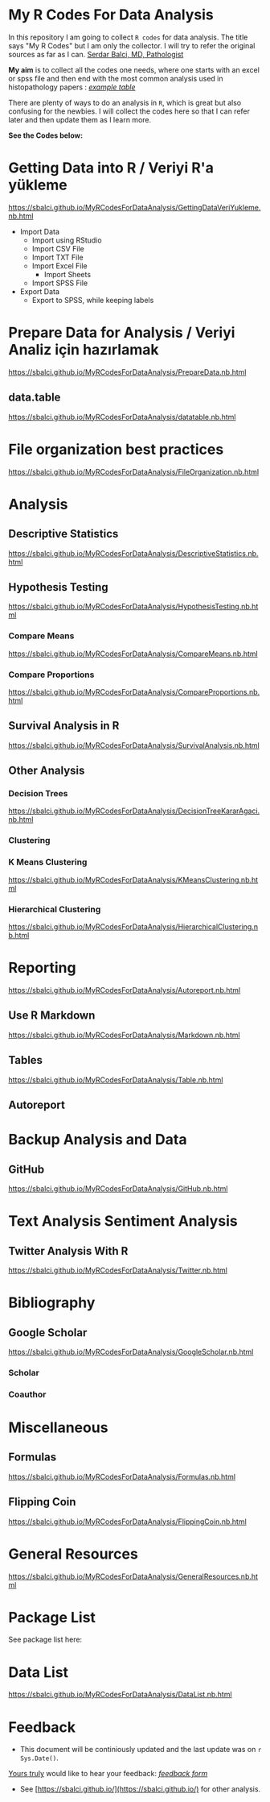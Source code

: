 # My R Codes For Data Analysis


In this repository I am going to collect `R codes` for data analysis. The title says "My R Codes" but I am only the collector. I will try to refer the original sources as far as I can.
[Serdar Balci, MD, Pathologist](https://www.serdarbalci.com/)


**My aim** is to collect all the codes one needs, where one starts with an excel or spss file and then end with the most common analysis used in histopathology papers : _[example table](https://media.nature.com/original/nature-assets/modpathol/journal/v31/n1/extref/modpathol2017106x4.docx)_

There are plenty of ways to do an analysis in `R`, which is great but also confusing for the newbies. I will collect the codes here so that I can refer later and then update them as I learn more.


**See the Codes below:**

# Getting Data into R / Veriyi R'a yükleme

https://sbalci.github.io/MyRCodesForDataAnalysis/GettingDataVeriYukleme.nb.html

- Import Data
    - Import using RStudio
    - Import CSV File
    - Import TXT File
    - Import Excel File
        - Import Sheets
    - Import SPSS File
- Export Data
    - Export to SPSS, while keeping labels


# Prepare Data for Analysis / Veriyi Analiz için hazırlamak

https://sbalci.github.io/MyRCodesForDataAnalysis/PrepareData.nb.html

## data.table

https://sbalci.github.io/MyRCodesForDataAnalysis/datatable.nb.html

# File organization best practices

https://sbalci.github.io/MyRCodesForDataAnalysis/FileOrganization.nb.html

# Analysis

## Descriptive Statistics

https://sbalci.github.io/MyRCodesForDataAnalysis/DescriptiveStatistics.nb.html

## Hypothesis Testing

https://sbalci.github.io/MyRCodesForDataAnalysis/HypothesisTesting.nb.html

### Compare Means

https://sbalci.github.io/MyRCodesForDataAnalysis/CompareMeans.nb.html

### Compare Proportions

https://sbalci.github.io/MyRCodesForDataAnalysis/CompareProportions.nb.html

## Survival Analysis in R

https://sbalci.github.io/MyRCodesForDataAnalysis/SurvivalAnalysis.nb.html

## Other Analysis

### Decision Trees

https://sbalci.github.io/MyRCodesForDataAnalysis/DecisionTreeKararAgaci.nb.html

### Clustering

### K Means Clustering

https://sbalci.github.io/MyRCodesForDataAnalysis/KMeansClustering.nb.html

### Hierarchical Clustering

https://sbalci.github.io/MyRCodesForDataAnalysis/HierarchicalClustering.nb.html

# Reporting

https://sbalci.github.io/MyRCodesForDataAnalysis/Autoreport.nb.html

## Use R Markdown

https://sbalci.github.io/MyRCodesForDataAnalysis/Markdown.nb.html

## Tables

https://sbalci.github.io/MyRCodesForDataAnalysis/Table.nb.html

## Autoreport

# Backup Analysis and Data

## GitHub

https://sbalci.github.io/MyRCodesForDataAnalysis/GitHub.nb.html

# Text Analysis Sentiment Analysis

## Twitter Analysis With R

https://sbalci.github.io/MyRCodesForDataAnalysis/Twitter.nb.html

# Bibliography

## Google Scholar

https://sbalci.github.io/MyRCodesForDataAnalysis/GoogleScholar.nb.html

### Scholar

### Coauthor 

# Miscellaneous

## Formulas

https://sbalci.github.io/MyRCodesForDataAnalysis/Formulas.nb.html

## Flipping Coin

https://sbalci.github.io/MyRCodesForDataAnalysis/FlippingCoin.nb.html

# General Resources

https://sbalci.github.io/MyRCodesForDataAnalysis/GeneralResources.nb.html

# Package List

See package list here: 

# Data List

https://sbalci.github.io/MyRCodesForDataAnalysis/DataList.nb.html

# Feedback
- This document will be continiously updated and the last update was on `r Sys.Date()`.

[Yours truly](https://github.com/sbalci) would like to hear your feedback: _[feedback form](https://goo.gl/forms/YjGZ5DHgtPlR1RnB3)_

- See [https://sbalci.github.io/](https://sbalci.github.io/) for other analysis.
